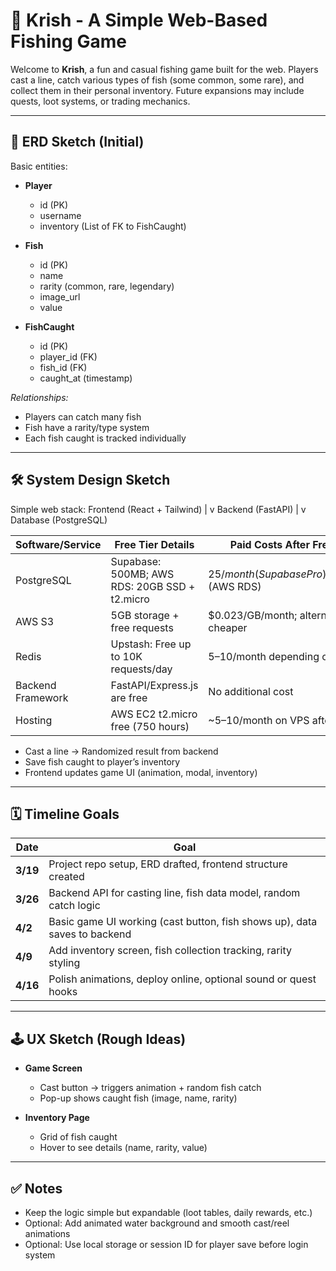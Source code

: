 # 🎣 Krish - A Simple Web-Based Fishing Game

Welcome to **Krish**, a fun and casual fishing game built for the web. Players cast a line, catch various types of fish (some common, some rare), and collect them in their personal inventory. Future expansions may include quests, loot systems, or trading mechanics.

---

## 🧠 ERD Sketch (Initial)

Basic entities:

- **Player**
  - id (PK)
  - username
  - inventory (List of FK to FishCaught)

- **Fish**
  - id (PK)
  - name
  - rarity (common, rare, legendary)
  - image_url
  - value

- **FishCaught**
  - id (PK)
  - player_id (FK)
  - fish_id (FK)
  - caught_at (timestamp)

*Relationships:*
- Players can catch many fish
- Fish have a rarity/type system
- Each fish caught is tracked individually

---

## 🛠 System Design Sketch

Simple web stack:
    Frontend (React + Tailwind) | v Backend (FastAPI) | v Database (PostgreSQL)

|     Software/Service    | Free Tier Details                             | Paid Costs After Free Tier                         |
|-------------------------|-----------------------------------------------|----------------------------------------------------|
| PostgreSQL             | Supabase: 500MB; AWS RDS: 20GB SSD + t2.micro | $25/month (Supabase Pro); ~$15/month (AWS RDS)    |
| AWS S3                 | 5GB storage + free requests                   | $0.023/GB/month; alternatives cheaper             |
| Redis                  | Upstash: Free up to 10K requests/day          | $5–$10/month depending on usage                   |
| Backend Framework      | FastAPI/Express.js are free                   | No additional cost                                |
| Hosting                | AWS EC2 t2.micro free (750 hours)             | ~$5–$10/month on VPS after free tier              |


- Cast a line → Randomized result from backend
- Save fish caught to player’s inventory
- Frontend updates game UI (animation, modal, inventory)

---

## 🗓 Timeline Goals

| Date   | Goal |
|--------|------|
| **3/19** | Project repo setup, ERD drafted, frontend structure created |
| **3/26** | Backend API for casting line, fish data model, random catch logic |
| **4/2**  | Basic game UI working (cast button, fish shows up), data saves to backend |
| **4/9**  | Add inventory screen, fish collection tracking, rarity styling |
| **4/16** | Polish animations, deploy online, optional sound or quest hooks |

---

## 🕹 UX Sketch (Rough Ideas)

- **Game Screen**
  - Cast button → triggers animation + random fish catch
  - Pop-up shows caught fish (image, name, rarity)

- **Inventory Page**
  - Grid of fish caught
  - Hover to see details (name, rarity, value)

---

## ✅ Notes

- Keep the logic simple but expandable (loot tables, daily rewards, etc.)
- Optional: Add animated water background and smooth cast/reel animations
- Optional: Use local storage or session ID for player save before login system
